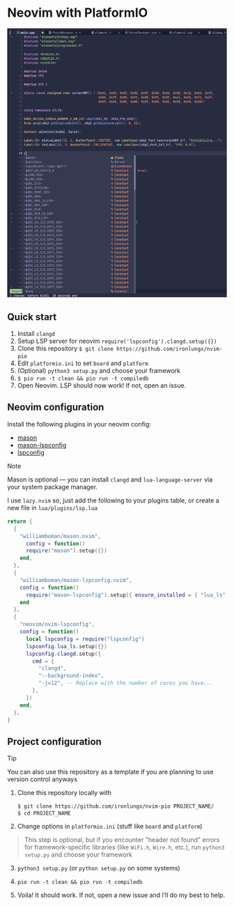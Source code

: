 # Neovim with PlatformIO
![hmm](https://github.com/ironlungx/icons/blob/main/screenshot.png?raw=true)

## Quick start
1. Install `clangd`
2. Setup LSP server for neovim `require('lspconfig').clangd.setup({})`
3. Clone this repository `$ git clone https://github.com/ironlungx/nvim-pio`
4. Edit `platformio.ini` to set `board` and `platform`
5. (Optional) `python3 setup.py` and choose your framework
6. `$ pio run -t clean && pio run -t compiledb`
7. Open Neovim. LSP should now work! If not, open an issue.

## Neovim configuration

Install the following plugins in your neovim config:
* [mason](https://github.com/williamboman/mason.nvim)
* [mason-lspconfig](https://github.com/williamboman/mason-lspconfig.nvim)
* [lspconfig](https://github.com/neovim/nvim-lspconfig)

> [!NOTE]
> Mason is optional — you can install `clangd` and `lua-language-server` via your system package manager.


I use `lazy.nvim` so, just add the following to your plugins table, or create a new file in `lua/plugins/lsp.lua`

```lua
return {
  {
    "williamboman/mason.nvim",
      config = function()
      require("mason").setup({})
    end,
  },
  {
    "williamboman/mason-lspconfig.nvim",
    config = function()
      require("mason-lspconfig").setup({ ensure_installed = { "lua_ls", "clangd" }, })
    end
  },
  {
    "neovim/nvim-lspconfig",
    config = function()
      local lspconfig = require("lspconfig")
      lspconfig.lua_ls.setup({})
      lspconfig.clangd.setup({
        cmd = {
          "clangd",
          "--background-index",
          "-j=12", -- Replace with the number of cores you have...
        },
      })
    end,
  },
}

```


## Project configuration

> [!TIP]
> You can also use this repository as a template if you are planning to use version control anyways

1. Clone this repository locally with
   ```
   $ git clone https://github.com/ironlungx/nvim-pio PROJECT_NAME/
   $ cd PROJECT_NAME
   ```

2. Change options in `platformio.ini` (stuff like `board` and `platform`)
> This step is optional, but if you encounter "header not found" errors for framework-specific libraries (like `WiFi.h`, `Wire.h`, etc.), run `python3 setup.py` and choose your framework
3. `python3 setup.py` (or `python setup.py` on some systems)
   
4. `pio run -t clean && pio run -t compiledb`
5. Voila! It should work. If not, open a new issue and I’ll do my best to help.
